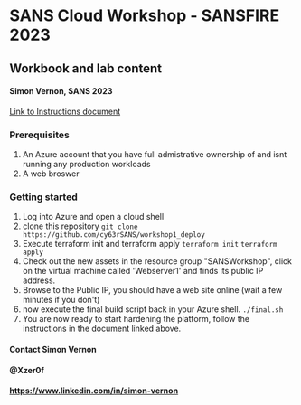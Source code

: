 # SANS Cloud Workshop - SANSFIRE 2023
## Workbook and lab content
#### Simon Vernon, SANS 2023


[Link to Instructions document](https://ws1clsansfire.blob.core.windows.net/documents/Workshop1.pdf)

### Prerequisites
1. An Azure account that you have full admistrative ownership of and isnt running any production workloads
2. A web broswer

### Getting started

1. Log into Azure and open a cloud shell
2. clone this repository
    `git clone https://github.com/cy63rSANS/workshop1_deploy`
3. Execute terraform init and terraform apply
    `terraform init`
    `terraform apply`
4. Check out the new assets in the resource group "SANSWorkshop", click on the virtual machine called 'Webserver1' and finds its public IP address. 
5. Browse to the Public IP, you should have a web site online (wait a few minutes if you don't)
6. now execute the final build script back in your Azure shell. 
    `./final.sh`
7. You are now ready to start hardening the platform, follow the instructions in the document linked above.


#### Contact Simon Vernon
#### @Xzer0f
#### https://www.linkedin.com/in/simon-vernon